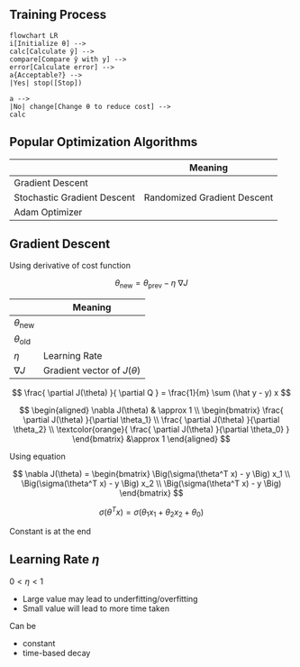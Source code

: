 ## Training Process

```mermaid
flowchart LR
i[Initialize θ] -->
calc[Calculate ŷ] -->
compare[Compare ŷ with y] -->
error[Calculate error] -->
a{Acceptable?} -->
|Yes| stop([Stop])

a -->
|No| change[Change θ to reduce cost] -->
calc
```

## Popular Optimization Algorithms

|                             | Meaning                     |
| --------------------------- | --------------------------- |
| Gradient Descent            |                             |
| Stochastic Gradient Descent | Randomized Gradient Descent |
| Adam Optimizer              |                             |


## Gradient Descent

Using derivative of cost function

$$
\theta_{\text{new}} =
\theta_{\text{prev}} -
\eta \ 
{\nabla J}
$$

|                       | Meaning                         |
| --------------------- | ------------------------------- |
| $\theta_{\text{new}}$ |                                 |
| $\theta_{\text{old}}$ |                                 |
| $\eta$                | Learning Rate                   |
| $\nabla J$            | Gradient vector of $J (\theta)$ |

$$
\frac{
\partial J(\theta)
}{
\partial Q
} =
\frac{1}{m}
\sum (\hat y - y) x
$$

$$
\begin{aligned}
\nabla J(\theta)
& \approx 1 \\
\begin{bmatrix}
\frac{ \partial J(\theta) }{\partial \theta_1} \\
\frac{ \partial J(\theta) }{\partial \theta_2} \\
\textcolor{orange}{
  \frac{ \partial J(\theta) }{\partial \theta_0}
}
\end{bmatrix}
&\approx 1
\end{aligned}
$$

Using equation

$$
\nabla J(\theta) =
\begin{bmatrix}
\Big(\sigma(\theta^T x) - y \Big) x_1 \\
\Big(\sigma(\theta^T x) - y \Big) x_2 \\
\Big(\sigma(\theta^T x) - y \Big)
\end{bmatrix}
$$

$$
\sigma(\theta^T x) = \sigma(\theta_1 x_1 + \theta_2 x_2 + \theta_0)
$$

Constant is at the end

## Learning Rate $\eta$

$0 < \eta < 1$

- Large value may lead to underfitting/overfitting
- Small value will lead to more time taken

Can be

- constant
- time-based decay

